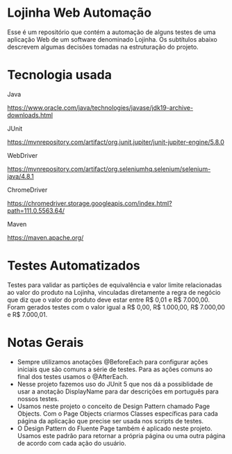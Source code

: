 # Lojinha Web Automação
Esse é um repositório que contém a automação de alguns testes de uma aplicação Web de um software denominado Lojinha. Os subtítulos abaixo descrevem algumas decisões
tomadas na estruturação do projeto.

# Tecnologia usada
Java

https://www.oracle.com/java/technologies/javase/jdk19-archive-downloads.html

JUnit

https://mvnrepository.com/artifact/org.junit.jupiter/junit-jupiter-engine/5.8.0

WebDriver

https://mvnrepository.com/artifact/org.seleniumhq.selenium/selenium-java/4.8.1

ChromeDriver

https://chromedriver.storage.googleapis.com/index.html?path=111.0.5563.64/

Maven

https://maven.apache.org/

# Testes Automatizados
Testes para validar as partições de equivalência e valor limite relacionadas ao valor do produto na
Lojinha, vinculadas diretamente a regra de negócio que diz que o valor do
produto deve estar entre R$ 0,01 e R$ 7.000,00. Foram gerados testes com o valor igual a R$ 0,00, R$ 1.000,00, R$ 7.000,00 e R$ 7.000,01.

# Notas Gerais

- Sempre utilizamos anotações @BeforeEach para configurar ações iniciais que são comuns a série de testes. Para as ações comuns ao final dos testes usamos o @AfterEach.
- Nesse projeto fazemos uso do JUnit 5 que nos dá a possiblidade de usar a
  anotação DisplayName para dar descrições em português para nossos testes.
- Usamos neste projeto o conceito de Design Pattern chamado Page Objects. Com o Page Objects criarmos Classes específicas para cada página da aplicação que precise ser usada nos scripts de testes.
- O Design Pattern do Fluente Page também é aplicado neste projeto. Usamos este padrão para retornar a própria página ou uma outra página de acordo com cada ação do usuário.